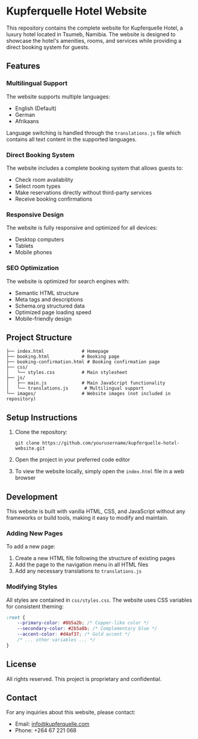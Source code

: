 # Kupferquelle Hotel Website

This repository contains the complete website for Kupferquelle Hotel, a luxury hotel located in Tsumeb, Namibia. The website is designed to showcase the hotel's amenities, rooms, and services while providing a direct booking system for guests.

## Features

### Multilingual Support
The website supports multiple languages:
- English (Default)
- German
- Afrikaans

Language switching is handled through the `translations.js` file which contains all text content in the supported languages.

### Direct Booking System
The website includes a complete booking system that allows guests to:
- Check room availability
- Select room types
- Make reservations directly without third-party services
- Receive booking confirmations

### Responsive Design
The website is fully responsive and optimized for all devices:
- Desktop computers
- Tablets
- Mobile phones

### SEO Optimization
The website is optimized for search engines with:
- Semantic HTML structure
- Meta tags and descriptions
- Schema.org structured data
- Optimized page loading speed
- Mobile-friendly design

## Project Structure

```
├── index.html              # Homepage
├── booking.html            # Booking page
├── booking-confirmation.html # Booking confirmation page
├── css/
│   └── styles.css          # Main stylesheet
├── js/
│   ├── main.js             # Main JavaScript functionality
│   └── translations.js      # Multilingual support
└── images/                 # Website images (not included in repository)
```

## Setup Instructions

1. Clone the repository:
   ```
   git clone https://github.com/yourusername/kupferquelle-hotel-website.git
   ```

2. Open the project in your preferred code editor

3. To view the website locally, simply open the `index.html` file in a web browser

## Development

This website is built with vanilla HTML, CSS, and JavaScript without any frameworks or build tools, making it easy to modify and maintain.

### Adding New Pages

To add a new page:
1. Create a new HTML file following the structure of existing pages
2. Add the page to the navigation menu in all HTML files
3. Add any necessary translations to `translations.js`

### Modifying Styles

All styles are contained in `css/styles.css`. The website uses CSS variables for consistent theming:

```css
:root {
    --primary-color: #8b5a2b; /* Copper-like color */
    --secondary-color: #2b5a8b; /* Complementary blue */
    --accent-color: #d4af37; /* Gold accent */
    /* ... other variables ... */
}
```

## License

All rights reserved. This project is proprietary and confidential.

## Contact

For any inquiries about this website, please contact:
- Email: info@kupferquelle.com
- Phone: +264 67 221 068